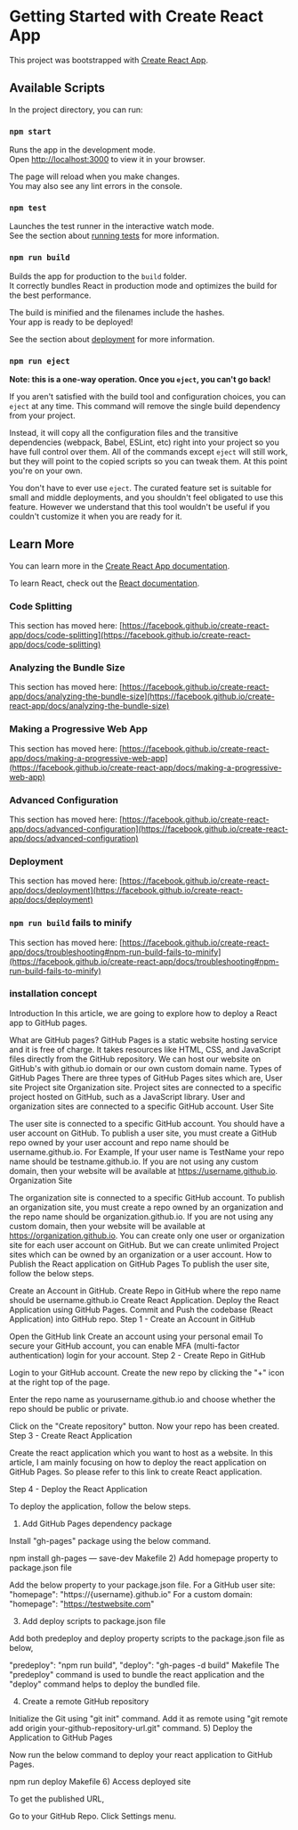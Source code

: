 # Getting Started with Create React App

This project was bootstrapped with [Create React App](https://github.com/facebook/create-react-app).

## Available Scripts

In the project directory, you can run:

### `npm start`

Runs the app in the development mode.\
Open [http://localhost:3000](http://localhost:3000) to view it in your browser.

The page will reload when you make changes.\
You may also see any lint errors in the console.

### `npm test`

Launches the test runner in the interactive watch mode.\
See the section about [running tests](https://facebook.github.io/create-react-app/docs/running-tests) for more information.

### `npm run build`

Builds the app for production to the `build` folder.\
It correctly bundles React in production mode and optimizes the build for the best performance.

The build is minified and the filenames include the hashes.\
Your app is ready to be deployed!

See the section about [deployment](https://facebook.github.io/create-react-app/docs/deployment) for more information.

### `npm run eject`

**Note: this is a one-way operation. Once you `eject`, you can't go back!**

If you aren't satisfied with the build tool and configuration choices, you can `eject` at any time. This command will remove the single build dependency from your project.

Instead, it will copy all the configuration files and the transitive dependencies (webpack, Babel, ESLint, etc) right into your project so you have full control over them. All of the commands except `eject` will still work, but they will point to the copied scripts so you can tweak them. At this point you're on your own.

You don't have to ever use `eject`. The curated feature set is suitable for small and middle deployments, and you shouldn't feel obligated to use this feature. However we understand that this tool wouldn't be useful if you couldn't customize it when you are ready for it.

## Learn More

You can learn more in the [Create React App documentation](https://facebook.github.io/create-react-app/docs/getting-started).

To learn React, check out the [React documentation](https://reactjs.org/).

### Code Splitting

This section has moved here: [https://facebook.github.io/create-react-app/docs/code-splitting](https://facebook.github.io/create-react-app/docs/code-splitting)

### Analyzing the Bundle Size

This section has moved here: [https://facebook.github.io/create-react-app/docs/analyzing-the-bundle-size](https://facebook.github.io/create-react-app/docs/analyzing-the-bundle-size)

### Making a Progressive Web App

This section has moved here: [https://facebook.github.io/create-react-app/docs/making-a-progressive-web-app](https://facebook.github.io/create-react-app/docs/making-a-progressive-web-app)

### Advanced Configuration

This section has moved here: [https://facebook.github.io/create-react-app/docs/advanced-configuration](https://facebook.github.io/create-react-app/docs/advanced-configuration)

### Deployment

This section has moved here: [https://facebook.github.io/create-react-app/docs/deployment](https://facebook.github.io/create-react-app/docs/deployment)

### `npm run build` fails to minify

This section has moved here: [https://facebook.github.io/create-react-app/docs/troubleshooting#npm-run-build-fails-to-minify](https://facebook.github.io/create-react-app/docs/troubleshooting#npm-run-build-fails-to-minify)

### installation concept
Introduction
In this article, we are going to explore how to deploy a React app to GitHub pages.

What are GitHub pages?
GitHub Pages is a static website hosting service and it is free of charge.
It takes resources like HTML, CSS, and JavaScript files directly from the GitHub repository.
We can host our website on GitHub's with github.io domain or our own custom domain name.
Types of GitHub Pages
There are three types of GitHub Pages sites which are,
User site
Project site
Organization site. 
Project sites are connected to a specific project hosted on GitHub, such as a JavaScript library. 
User and organization sites are connected to a specific GitHub account.
User Site

The user site is connected to a specific GitHub account.
You should have a user account on GitHub.
To publish a user site, you must create a GitHub repo owned by your user account and repo name should be username.github.io. For Example, If your user name is TestName your repo name should be testname.github.io.
If you are not using any custom domain, then your website will be available at https://username.github.io.
Organization Site

The organization site is connected to a specific GitHub account.
To publish an organization site, you must create a repo owned by an organization and the repo name should be organization.github.io.
If you are not using any custom domain, then your website will be available at https://organization.github.io.
You can create only one user or organization site for each user account on GitHub. But we can create unlimited Project sites which can be owned by an organization or a user account.
How to Publish the React application on GitHub Pages
To publish the user site, follow the below steps.

Create an Account in GitHub.
Create Repo in GitHub where the repo name should be username.github.io
Create React Application.
Deploy the React Application using GitHub Pages.
Commit and Push the codebase (React Application) into GitHub repo.
Step 1 - Create an Account in GitHub

Open the GitHub link
Create an account using your personal email
To secure your GitHub account, you can enable MFA (multi-factor authentication) login for your account.
Step 2 - Create Repo in GitHub

Login to your GitHub account.
Create the new repo by clicking the "+" icon at the right top of the page.


Enter the repo name as yourusername.github.io and choose whether the repo should be public or private.


Click on the "Create repository" button.
Now your repo has been created.
Step 3 - Create React Application

Create the react application which you want to host as a website. In this article, I am mainly focusing on how to deploy the react application on GitHub Pages. So please refer to this link to create React application.

Step 4 - Deploy the React Application

To deploy the application, follow the below steps.

1) Add GitHub Pages dependency package

Install "gh-pages" package using the below command.

npm install gh-pages — save-dev
Makefile
2) Add homepage property to package.json file

Add the below property to your package.json file.
For a GitHub user site: 
"homepage": "https://{username}.github.io"
For a custom domain: 
"homepage": "https://testwebsite.com"


3) Add deploy scripts to package.json file

Add both predeploy and deploy property scripts to the package.json file as below,

"predeploy": "npm run build",
"deploy": "gh-pages -d build"
Makefile
  The "predeploy" command is used to bundle the react application and the "deploy" command helps to deploy the bundled file.



4) Create a remote GitHub repository

Initialize the Git using "git init" command.
Add it as remote using "git remote add origin your-github-repository-url.git" command.
5) Deploy the Application to GitHub Pages

Now run the below command to deploy your react application to GitHub Pages.

npm run deploy
Makefile
6) Access deployed site

To get the published URL, 

Go to your GitHub Repo.
Click Settings menu.